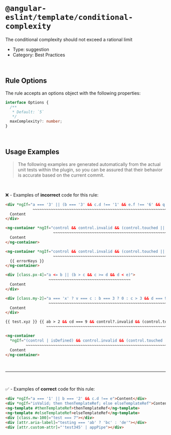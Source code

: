 <!--

  DO NOT EDIT.

  This markdown file was autogenerated using a mixture of the following files as the source of truth for its data:
  - ../../src/rules/conditional-complexity.ts
  - ../../tests/rules/conditional-complexity/cases.ts

  In order to update this file, it is therefore those files which need to be updated, as well as potentially the generator script:
  - ../../../../tools/scripts/generate-rule-docs.ts

-->

# `@angular-eslint/template/conditional-complexity`

The conditional complexity should not exceed a rational limit

- Type: suggestion
- Category: Best Practices

<br>

## Rule Options

The rule accepts an options object with the following properties:

```ts
interface Options {
  /**
   * Default: `5`
   */
  maxComplexity?: number;
}

```

<br>

## Usage Examples

> The following examples are generated automatically from the actual unit tests within the plugin, so you can be assured that their behavior is accurate based on the current commit.

<br>

❌ - Examples of **incorrect** code for this rule:

```html
<div *ngIf="a === '3' || (b === '3' && c.d !== '1' && e.f !== '6' && q !== g)">
            ~~~~~~~~~~~~~~~~~~~~~~~~~~~~~~~~~~~~~~~~~~~~~~~~~~~~~~~~~~~~~~~~~
  Content
</div>
```

```html
<ng-container *ngIf="control && control.invalid && (control.touched || (showOnDirty && control.dirty))">
                     ~~~~~~~~~~~~~~~~~~~~~~~~~~~~~~~~~~~~~~~~~~~~~~~~~~~~~~~~~~~~~~~~~~~~~~~~~~~~~~~~~
  Content
</ng-container>
```

```html
<ng-container *ngIf="control && control.invalid && (control.touched || (showOnDirty && control.dirty)) && control.errors | keys as errorKeys">
                     ~~~~~~~~~~~~~~~~~~~~~~~~~~~~~~~~~~~~~~~~~~~~~~~~~~~~~~~~~~~~~~~~~~~~~~~~~~~~~~~~~~~~~~~~~~~~~~~~~~~~~~~~~~
  {{ errorKeys }}
</ng-container>
```

```html
<div [class.px-4]="a <= b || (b > c && c >= d && d < e)">
                   ~~~~~~~~~~~~~~~~~~~~~~~~~~~~~~~~~~~~
  Content
</div>
```

```html
<div [class.my-2]="a === 'x' ? v === c : b === 3 ? 0 : c > 3 && d === 9 ? 9 : 'xa'">
                   ~~~~~~~~~~~~~~~~~~~~~~~~~~~~~~~~~~~~~~~~~~~~~~~~~~~~~~~~~~~~~~~
  Content
</div>
```

```html
{{ test.xyz }} {{ ab > 2 && cd === 9 && control?.invalid && (control.touched || (showOnDirty && control.dirty)) ? 'some value' : 'another value' }} {{ control.touched }}
                  ~~~~~~~~~~~~~~~~~~~~~~~~~~~~~~~~~~~~~~~~~~~~~~~~~~~~~~~~~~~~~~~~~~~~~~~~~~~~~~~~~~~~~~~~~~~~~~~~~~~~~~~~~~~~~~~~~~~~~~~~~~~~~~
```

```html
<ng-container
  *ngIf="(control | isDefined) && control.invalid && (control.touched || (showOnDirty && control.dirty))">
         ~~~~~~~~~~~~~~~~~~~~~~~~~~~~~~~~~~~~~~~~~~~~~~~~~~~~~~~~~~~~~~~~~~~~~~~~~~~~~~~~~~~~~~~~~~~~~~~
  Content
</ng-container>
```

<br>

---

<br>

✅ - Examples of **correct** code for this rule:

```html
<div *ngIf="a === '1' || b === '2' && c.d !== e">Content</div>
<div *ngIf="isValid; then thenTemplateRef; else elseTemplateRef">Content</div>
<ng-template #thenTemplateRef>thenTemplateRef</ng-template>
<ng-template #elseTemplateRef>elseTemplateRef</ng-template>
<div [class.mw-100]="test === 7"></div>
<div [attr.aria-label]="testing === 'ab' ? 'bc' : 'de'"></div>
<div [attr.custom-attr]="'test345' | appPipe"></div>
```
